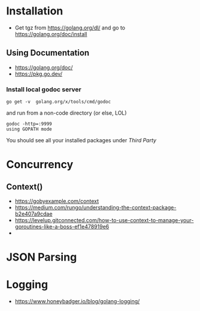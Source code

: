 # Installation
- Get tgz from  https://golang.org/dl/ and go to https://golang.org/doc/install

## Using Documentation
- https://golang.org/doc/
- https://pkg.go.dev/

### Install local godoc server

```
go get -v  golang.org/x/tools/cmd/godoc
```

and run from a non-code directory (or else, LOL)

```
godoc -http=:9999
using GOPATH mode
```

You should see all your installed packages under *Third Party*


# Concurrency

## Context() 
- https://gobyexample.com/context
- https://medium.com/rungo/understanding-the-context-package-b2e407a9cdae 
- https://levelup.gitconnected.com/how-to-use-context-to-manage-your-goroutines-like-a-boss-ef1e478919e6
- 


# JSON Parsing

# Logging
- https://www.honeybadger.io/blog/golang-logging/
